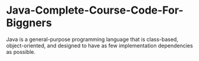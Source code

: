 # Java-Complete-Course-Code-For-Biggners
Java is a general-purpose programming language that is class-based, object-oriented, and designed to have as few implementation dependencies as possible.
